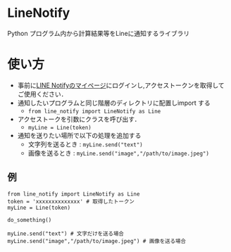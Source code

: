 # LineNotify

Python プログラム内から計算結果等をLineに通知するライブラリ


# 使い方

- 事前に[LINE Notifyのマイページ](https://notify-bot.line.me/ja/)にログインし,アクセストークンを取得してご使用ください．
- 通知したいプログラムと同じ階層のディレクトリに配置しimport する
  + `from line_notify import LineNotify as Line`
- アクセストークを引数にクラスを呼び出す．
  + `myLine = Line(token)`
- 通知を送りたい場所で以下の処理を追加する
  + 文字列を送るとき : `myLine.send("text")`
  + 画像を送るとき : `myLine.send("image","/path/to/image.jpeg")`
  
## 例
```
from line_notify import LineNotify as Line
token = 'xxxxxxxxxxxxxx' # 取得したトークン
myLine = Line(token)

do_something()

myLine.send("text") # 文字だけを送る場合
myLine.send("image","/path/to/image.jpeg") # 画像を送る場合
```
